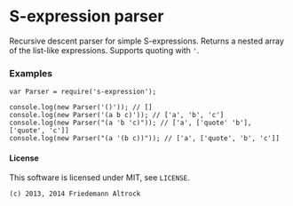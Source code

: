 S-expression parser
===================

Recursive descent parser for simple S-expressions. Returns a nested
array of the list-like expressions. Supports quoting with `'`.

### Examples

    var Parser = require('s-expression');

    console.log(new Parser('()')); // []
    console.log(new Parser('(a b c)')); // ['a', 'b', 'c']
    console.log(new Parser("(a 'b 'c)")); // ['a', ['quote' 'b'], ['quote', 'c']]
    console.log(new Parser("(a '(b c))")); // ['a', ['quote', 'b', 'c']]


#### License

This software is licensed under MIT, see `LICENSE`.

    (c) 2013, 2014 Friedemann Altrock 


    
